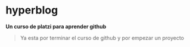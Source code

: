 # hyperblog
**Un curso de platzi para aprender github**
> Ya esta por terminar el curso de github y por empezar un proyecto

